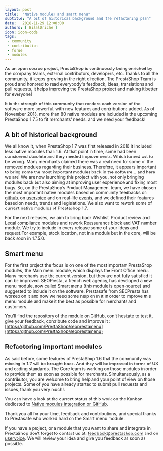 ```yaml
---
layout: post
title:  "Native modules and smart menu"
subtitle: "A bit of historical background and the refactoring plan"
date:   2018-11-29 12:00:00
authors: [ BilalDriche ]
icon: icon-code
tags:
 - community
 - contribution
 - forge
 - modules
---
```


As an open source project, PrestaShop is continuously being enriched by the company teams, external contributors, developers, etc. Thanks to all the community, it keeps growing in the right direction. The PrestaShop Team is proud and honored to read everybody's feedback, ideas, translations and pull requests, it helps improving the PrestaShop project and making it better for everyone!

It is the strength of this community that renders each version of the software more powerful, with new features and contributions added. As of November 2018, more than 80 native modules are included in the upcoming PrestaShop 1.7.5 to fit merchants' needs, and we need your feedback!


## A bit of historical background

We all know it, when PrestaShop 1.7 was first released in 2016 it included less native modules than 1.6. At that point in time, some had been considered obsolete and they needed improvements. Which turned out to be wrong. Many merchants claimed there was a real need for some of the removed modules regarding their business. Therefore, it appears important to bring some the most important modules back in the software… and here we are!
We are now launching this project with you, not only bringing modules back but also aiming at improving user experience and fixing most bugs. 
So, on the PrestaShop’s Product Management team, we have chosen the most important native modules based on community feedbacks on [github](https://github.com/PrestaShop/PrestaShop), on [uservoice](http://feedback.prestashop.com/forums/387864-prestashop-1-7-x) and on real-life [events](https://www.prestashop.com/en/events), and we defined their features based on needs, trends and legislations.
We also want to rework some of current native modules of Prestashop 1.7.
 
For the next releases, we aim to bring back Wishlist, Product review and Legal compliance modules and rework Reassurance block and VAT number module. We try to include in every release some of your ideas and request.For example, stock location, not in a module but in the core, will be back soon in 1.7.5.0.


## Smart menu

For the first project the focus is on one of the most important PrestaShop modules, the Main menu module, which displays the Front Office menu. Many merchants use the current version, but they are not fully satisfied it can be improved.
SEOPresta, a french web agency, has developed a new menu module, now called Smart menu (this module is open-source) and suggested to include it on the software. Prestasafe from SEOPresta has worked on it and now we need some help on in it in order to improve this menu module and make it the best as possible for merchants and customers.

You’ll find the repository of the module on GitHub, don’t hesitate to test it, give your feedback, contribute code and improve it : [https://github.com/PrestaShop/seoprestamenu](https://github.com/PrestaShop/seoprestamenu)


## Refactoring important modules

As said before, some features of PrestaShop 1.6 that the community was missing in 1.7 will be brought back. And they will be improved in terms of UX and coding standards.
The Core team is working on those modules in order to provide them as soon as possible for merchants. Simultaneously, as a contributor, you are welcome to bring help and your point of view on those projects. Some of you have already started to submit pull requests and issues, thank you very much!.

You can have a look at the current status of this work on the Kanban dedicated to [Native modules integration on GitHub](https://github.com/PrestaShop/PrestaShop/projects/5 ).

Thank you all for your time, feedback and contributions, and special thanks to Prestasafe who worked hard on the Smart menu module.

If you have a project, or a module that you want to share and integrate in PrestaShop don’t forget to contact us at: feedback@prestashop.com and on [uservoice](http://feedback.prestashop.com/forums/387864-prestashop-1-7-x).
We will review your idea and give you feedback as soon as possible.  

